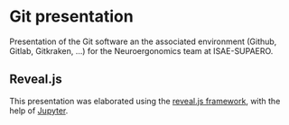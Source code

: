 # Git presentation

Presentation of the Git software an the associated environment (Github, Gitlab, Gitkraken, ...) for the Neuroergonomics team at ISAE-SUPAERO.

## Reveal.js

This presentation was elaborated using the [reveal.js framework](https://revealjs.com/), with the help of [Jupyter](https://medium.com/@Ben_Obe/introduction-to-presenting-with-juypter-with-reveal-js-8e34a07081b2).
